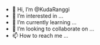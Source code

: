 - 👋 Hi, I’m @KudaRanggi
- 👀 I’m interested in ...
- 🌱 I’m currently learning ...
- 💞️ I’m looking to collaborate on ...
- 📫 How to reach me ...

<!---
KudaRanggi/KudaRanggi is a ✨ special ✨ repository because its `README.md` (this file) appears on your GitHub profile.
You can click the Preview link to take a look at your changes.
--->
